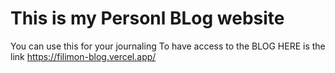# This is my Personl BLog website
You can use this for your journaling 
To have access to the BLOG HERE is the link https://filimon-blog.vercel.app/
